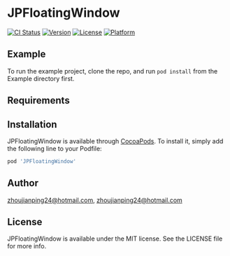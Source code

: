 # JPFloatingWindow

[![CI Status](https://img.shields.io/travis/zhoujianping24@hotmail.com/JPFloatingWindow.svg?style=flat)](https://travis-ci.org/zhoujianping24@hotmail.com/JPFloatingWindow)
[![Version](https://img.shields.io/cocoapods/v/JPFloatingWindow.svg?style=flat)](https://cocoapods.org/pods/JPFloatingWindow)
[![License](https://img.shields.io/cocoapods/l/JPFloatingWindow.svg?style=flat)](https://cocoapods.org/pods/JPFloatingWindow)
[![Platform](https://img.shields.io/cocoapods/p/JPFloatingWindow.svg?style=flat)](https://cocoapods.org/pods/JPFloatingWindow)

## Example

To run the example project, clone the repo, and run `pod install` from the Example directory first.

## Requirements

## Installation

JPFloatingWindow is available through [CocoaPods](https://cocoapods.org). To install
it, simply add the following line to your Podfile:

```ruby
pod 'JPFloatingWindow'
```

## Author

zhoujianping24@hotmail.com, zhoujianping24@hotmail.com

## License

JPFloatingWindow is available under the MIT license. See the LICENSE file for more info.
